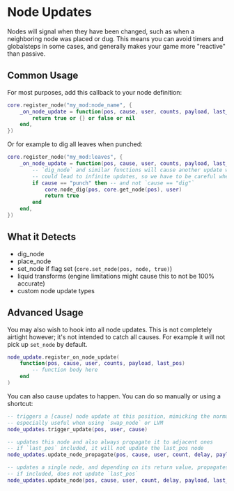 # Node Updates
Nodes will signal when they have been changed, such as when a neighboring node was placed or dug. This means you can avoid timers and globalsteps in some cases, and generally makes your game more "reactive" than passive.

## Common Usage
For most purposes, add this callback to your node definition:
```lua
core.register_node("my_mod:node_name", {
	_on_node_update = function(pos, cause, user, counts, payload, last_pos)
		return true or {} or false or nil
	end,
})
```
Or for example to dig all leaves when punched:
```lua
core.register_node("my_mod:leaves", {
	_on_node_update = function(pos, cause, user, counts, payload, last_pos)
        -- `dig_node` and similar functions will cause another update which
        -- could lead to infinite updates, so we have to be careful when using it
        if cause == "punch" then -- and not `cause == "dig"`
            core.node_dig(pos, core.get_node(pos), user)
            return true
        end
	end,
})
```

## What it Detects
- dig_node
- place_node
- set_node if flag set (`core.set_node(pos, node, true)`)
- liquid transforms (engine limitations might cause this to not be 100% accurate)
- custom node update types

## Advanced Usage
You may also wish to hook into all node updates. This is not completely airtight however; it's not intended to catch all causes. For example it will not pick up `set_node` by default.
```lua
node_update.register_on_node_update(
	function(pos, cause, user, counts, payload, last_pos)
		-- function body here
	end
)
```

You can also cause updates to happen. You can do so manually or using a shortcut:
```lua
-- triggers a [cause] node update at this position, mimicking the normal updates
-- especially useful when using `swap_node` or LVM
node_updates.trigger_update(pos, user, cause)

-- updates this node and also always propagate it to adjacent ones
-- if `last_pos` included, it will not update the last_pos node
node_updates.update_node_propagate(pos, cause, user, count, delay, payload, last_pos)

-- updates a single node, and depending on its return value, propagates it to adjacent nodes
-- if included, does not update `last_pos`
node_updates.update_node(pos, cause, user, count, delay, payload, last_pos)
```